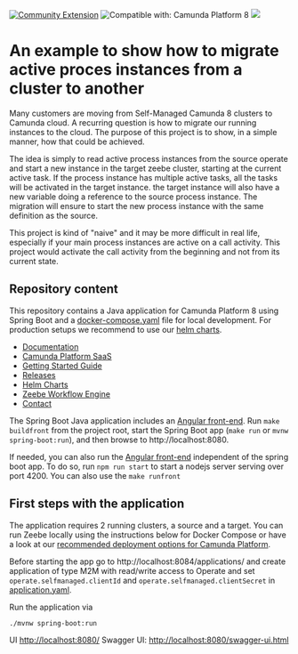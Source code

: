 [![Community Extension](https://img.shields.io/badge/Community%20Extension-An%20open%20source%20community%20maintained%20project-FF4700)](https://github.com/camunda-community-hub/community)
![Compatible with: Camunda Platform 8](https://img.shields.io/badge/Compatible%20with-Camunda%20Platform%208-0072Ce)
[![](https://img.shields.io/badge/Lifecycle-Incubating-blue)](https://github.com/Camunda-Community-Hub/community/blob/main/extension-lifecycle.md#incubating-)

# An example to show how to migrate active proces instances from a cluster to another

Many customers are moving from Self-Managed Camunda 8 clusters to Camunda cloud. A recurring question is how to migrate our running instances to the cloud. The purpose of this project is to show, in a simple manner, how that could be achieved.

The idea is simply to read active process instances from the source operate and start a new instance in the target zeebe cluster, starting at the current active task. If the process instance has multiple active tasks, all the tasks will be activated in the target instance. the target instance will also have a new variable doing a reference to the source process instance. The migration will ensure to start the new process instance with the same definition as the source.

This project is kind of "naive" and it may be more difficult in real life, especially if your main process instances are active on a call activity. This project would activate the call activity from the beginning and not from its current state.

## Repository content

This repository contains a Java application for Camunda Platform 8 using Spring Boot
and a [docker-compose.yaml](docker-compose.yaml) file for local development. For production setups we recommend to use our [helm charts](https://docs.camunda.io/docs/self-managed/platform-deployment/kubernetes-helm/).

- [Documentation](https://docs.camunda.io)
- [Camunda Platform SaaS](https://camunda.io)
- [Getting Started Guide](https://github.com/camunda/camunda-platform-get-started)
- [Releases](https://github.com/camunda/camunda-platform/releases)
- [Helm Charts](https://helm.camunda.io/)
- [Zeebe Workflow Engine](https://github.com/camunda/zeebe)
- [Contact](https://docs.camunda.io/contact/)

The Spring Boot Java application includes an [Angular front-end](src/main/front/). Run `make buildfront` from the project root, start the Spring Boot app (`make run` or `mvnw spring-boot:run`), and then browse to http://localhost:8080.

If needed, you can also run the [Angular front-end](src/main/front/) independent of the spring boot app. To do so, run `npm run start` to start a nodejs server serving over port 4200. You can also use the `make runfront`


## First steps with the application

The application requires 2 running clusters, a source and a target.
You can run Zeebe locally using the instructions below for Docker Compose
or have a look at our
[recommended deployment options for Camunda Platform](https://docs.camunda.io/docs/self-managed/platform-deployment/#deployment-recommendation.).

Before starting the app go to http://localhost:8084/applications/
and create application of type M2M with read/write access to Operate
and set `operate.selfmanaged.clientId` and `operate.selfmanaged.clientSecret` in [application.yaml](/src/main/resources/application.yaml).

Run the application via
```
./mvnw spring-boot:run
```

UI [http://localhost:8080/](http://localhost:8080/)
Swagger UI: [http://localhost:8080/swagger-ui.html](http://localhost:8080/swagger-ui.html)
